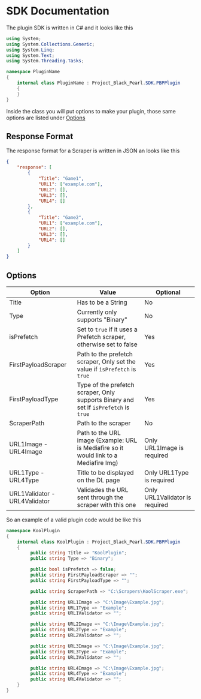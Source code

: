 # SDK Documentation

The plugin SDK is written in C# and it looks like this

```cs
using System;
using System.Collections.Generic;
using System.Linq;
using System.Text;
using System.Threading.Tasks;

namespace PluginName
{
    internal class PluginName : Project_Black_Pearl.SDK.PBPPlugin
    {
    }
}
```

Inside the class you will put options to make your plugin, those same options are listed under [Options](#Options)

## Response Format

The response format for a Scraper is written in JSON an looks like this

```json
{
	"response": [
		{
			"Title": "Game1",
			"URL1": ["example.com"],
			"URL2": [],
			"URL3": [],
			"URL4": []
		},
		{
			"Title": "Game2",
			"URL1": ["example.com"],
			"URL2": [],
			"URL3": [],
			"URL4": []
		}
	]
}
```

## Options

| Option                        | Value                                                                                 | Optional                       |
| ----------------------------- | ------------------------------------------------------------------------------------- | ------------------------------ |
| Title                         | Has to be a String                                                                    | No                             |
| Type                          | Currently only supports "Binary"                                                      | No                             |
| isPrefetch                    | Set to `true` if it uses a Prefetch scraper, otherwise set to false                   | Yes                            |
| FirstPayloadScraper           | Path to the prefetch scraper, Only set the value if `isPrefetch` is `true`            | Yes                            |
| FirstPayloadType              | Type of the prefetch scraper, Only supports Binary and set if `isPrefetch` is `true`  | Yes                            |
| ScraperPath                   | Path to the scraper                                                                   | No                             |
| URL1Image - URL4Image         | Path to the URL image (Example: URL is Mediafire so it would link to a Mediafire Img) | Only URL1Image is required     |
| URL1Type - URL4Type           | Title to be displayed on the DL page                                                  | Only URL1Type is required      |
| URL1Validator - URL4Validator | Validades the URL sent through the scraper with this one                              | Only URL1Validator is required |

So an example of a valid plugin code would be like this

```cs
namespace KoolPlugin
{
    internal class KoolPlugin : Project_Black_Pearl.SDK.PBPPlugin
    {
         public string Title => "KoolPlugin";
         public string Type => "Binary";

         public bool isPrefetch => false;
         public string FirstPayloadScraper => "";
         public string FirstPayloadType => "";

         public string ScraperPath => "C:\Scrapers\KoolScraper.exe";

         public string URL1Image => "C:\Image\Example.jpg";
         public string URL1Type => "Example";
         public string URL1Validator => "";

         public string URL2Image => "C:\Image\Example.jpg";
         public string URL2Type => "Example";
         public string URL2Validator => "";

         public string URL3Image => "C:\Image\Example.jpg";
         public string URL3Type => "Example";
         public string URL3Validator => "";

         public string URL4Image => "C:\Image\Example.jpg";
         public string URL4Type => "Example";
         public string URL4Validator => "";
    }
}
```
